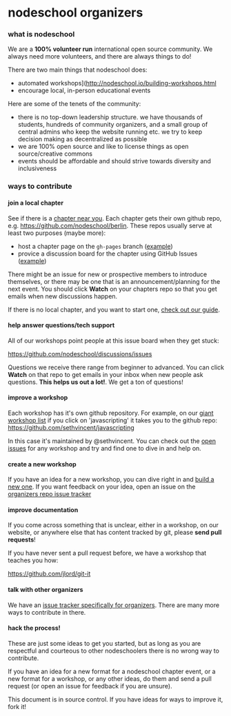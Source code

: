 # nodeschool organizers

### what is nodeschool

We are a **100% volunteer run** international open source community. We always need more volunteers, and there are always things to do!

There are two main things that nodeschool does:

- automated workshops](http://nodeschool.io/building-workshops.html
- encourage local, in-person educational events

Here are some of the tenets of the community:

- there is no top-down leadership structure. we have thousands of students, hundreds of community organizers, and a small group of central admins who keep the website running etc. we try to keep decision making as decentralized as possible
- we are 100% open source and like to license things as open source/creative commons
- events should be affordable and should strive towards diversity and inclusiveness

### ways to contribute

#### join a local chapter

See if there is a [chapter near you](http://nodeschool.io/chapters.html). Each chapter gets their own github repo, e.g. https://github.com/nodeschool/berlin. These repos usually serve at least two purposes (maybe more):

- host a chapter page on the `gh-pages` branch ([example](https://github.com/nodeschool/berlin/tree/gh-pages))
- provice a discussion board for the chapter using GitHub Issues ([example](https://github.com/nodeschool/berlin/issues))

There might be an issue for new or prospective members to introduce themselves, or there may be one that is an announcement/planning for the next event. You should click **Watch** on your chapters repo so that you get emails when new discussions happen.

If there is no local chapter, and you want to start one, [check out our guide](https://github.com/nodeschool/organizers/#how-to-start-a-new-nodeschool-chapter).

#### help answer questions/tech support

All of our workshops point people at this issue board when they get stuck:

https://github.com/nodeschool/discussions/issues

Questions we receive there range from beginner to advanced. You can click **Watch** on that repo to get emails in your inbox when new people ask questions. **This helps us out a lot!**. We get a ton of questions!

#### improve a workshop

Each workshop has it's own github repository. For example, on our [giant workshop list](http://nodeschool.io/index.html#workshoppers) if you click on 'javascripting' it takes you to the github repo: https://github.com/sethvincent/javascripting

In this case it's maintained by @sethvincent. You can check out the [open issues](https://github.com/sethvincent/javascripting/issues) for any workshop and try and find one to dive in and help on.

#### create a new workshop

If you have an idea for a new workshop, you can dive right in and [build a new one](http://nodeschool.io/building-workshops.html). If you want feedback on your idea, open an issue on the [organizers repo issue tracker](https://github.com/nodeschool/organizers/issues/)

#### improve documentation

If you come across something that is unclear, either in a workshop, on our website, or anywhere else that has content tracked by git, please **send pull requests**!

If you have never sent a pull request before, we have a workshop that teaches you how:

https://github.com/jlord/git-it

#### talk with other organizers

We have an [issue tracker specifically for organizers](https://github.com/nodeschool/organizers/issues). There are many more ways to contribute in there. 

#### hack the process!

These are just some ideas to get you started, but as long as you are respectful and courteous to other nodeschoolers there is no wrong way to contribute.

If you have an idea for a new format for a nodeschool chapter event, or a new format for a workshop, or any other ideas, do them and send a pull request (or open an issue for feedback if you are unsure).

This document is in source control. If you have ideas for ways to improve it, fork it!

